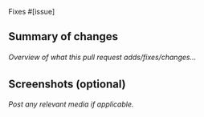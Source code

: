 Fixes #[issue]

## Summary of changes
###### Overview of what this pull request adds/fixes/changes...


## Screenshots (optional)

###### Post any relevant media if applicable.
